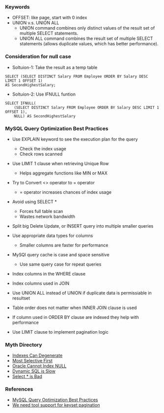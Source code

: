 ### Keywords
* OFFSET: like page, start with 0 index
* UNION v.s. UNION ALL
    * UNION command combines only distinct values of the result set of multiple SELECT statements. 
    * UNION ALL command combines the result set of multiple SELECT statements (allows duplicate values, which has better performance).

### Consideration for null case
* Soltuion-1: Take the result as a temp table
```
SELECT (SELECT DISTINCT Salary FROM Employee ORDER BY Salary DESC LIMIT 1 OFFSET 1) 
AS SecondHighestSalary;
```
* Soltuion-2: Use IFNULL funtion
```
SELECT IFNULL( 
    (SELECT DISTINCT Salary FROM Employee ORDER BY Salary DESC LIMIT 1 OFFSET 1),
    NULL) AS SecondHighestSalary
```

### MySQL Query Optimization Best Practices

* Use EXPLAIN keyword to see the execution plan for the query
	* Check the index usage
	* Check rows scanned
* Use LIMIT 1 clause when retrieving Unique Row
	* Helps aggregate functions like MIN or MAX
* Try to Convert <> operator to = operator
	* = operator increases chances of index usage

* Avoid using SELECT *
	* Forces full table scan
	* Wastes network bandwidth

* Split big Delete Update, or INSERT query into multiple smaller queries
* Use appropriate data types for columns
	* Smaller columns are faster for performance
* MySQl query cache is case and space sensitive
	* Use same query case for repeat queries
* Index columns in the WHERE clause
* Index columns used in JOIN
* Use UNION ALL instead of UNION if duplicate data is permissiable in resultset
* Table order does not matter when INNER JOIN clause is used
* If column used in ORDER BY clause are indexed they help with performance
* Use LIMIT clause to implement pagination logic

### Myth Directory

* [Indexes Can Degenerate](https://use-the-index-luke.com/sql/myth-directory/indexes-can-degenerate)
* [Most Selective First](https://use-the-index-luke.com/sql/myth-directory/most-selective-first)
* [Oracle Cannot Index NULL](https://use-the-index-luke.com/sql/myth-directory/null-cannot-be-indexed)
* [Dynamic SQL is Slow](https://use-the-index-luke.com/sql/myth-directory/dynamic-sql-is-slow)
* [Select * is Bad](https://use-the-index-luke.com/blog/2013-08/its-not-about-the-star-stupid)

### References

* [MySQL Query Optimization Best Practices](https://youtu.be/cYnT_-jy_Y8)
* [We need tool support for keyset pagination](https://use-the-index-luke.com/no-offset)
